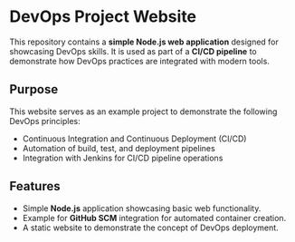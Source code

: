 # DevOps Project Website

This repository contains a **simple Node.js web application** designed for showcasing DevOps skills. It is used as part of a **CI/CD pipeline** to demonstrate how DevOps practices are integrated with modern tools.

## Purpose

This website serves as an example project to demonstrate the following DevOps principles:

- Continuous Integration and Continuous Deployment (CI/CD)
- Automation of build, test, and deployment pipelines
- Integration with Jenkins for CI/CD pipeline operations

## Features

- Simple **Node.js** application showcasing basic web functionality.
- Example for **GitHub SCM** integration for automated container creation.
- A static website to demonstrate the concept of DevOps deployment.



